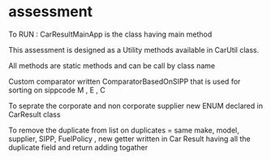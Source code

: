 # assessment
To RUN : CarResultMainApp is the class having main method

This assessment is designed as a Utility methods available in CarUtil class.

All methods are static methods and can be call by class name

Custom comparator written ComparatorBasedOnSIPP that is used for sorting on sippcode M , E , C

To seprate the corporate and non corporate supplier new ENUM declared in CarResult class

To remove the duplicate from list on duplicates = same make, model, supplier, SIPP, FuelPolicy , new getter written in Car Result having all the duplicate field and return adding togather